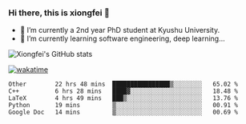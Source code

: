 ### Hi there, this is xiongfei 👋


- 🔭 I’m currently a 2nd year PhD student at Kyushu University.
- 🌱 I’m currently learning software engineering, deep learning...

<!--
**Toma62299781/Toma62299781** is a ✨ _special_ ✨ repository because its `README.md` (this file) appears on your GitHub profile.
Here are some ideas to get you started:
-->

![Xiongfei's GitHub stats](https://github-readme-stats.vercel.app/api?username=Toma62299781)


[![wakatime](https://wakatime.com/badge/user/9e8d5516-d162-43e7-9563-87295d455a71.svg)](https://wakatime.com/@9e8d5516-d162-43e7-9563-87295d455a71)

<!--START_SECTION:waka-->
```text
Other        22 hrs 48 mins  ████████████████▒░░░░░░░░   65.02 % 
C++          6 hrs 28 mins   ████▓░░░░░░░░░░░░░░░░░░░░   18.48 % 
LaTeX        4 hrs 49 mins   ███▒░░░░░░░░░░░░░░░░░░░░░   13.76 % 
Python       19 mins         ▒░░░░░░░░░░░░░░░░░░░░░░░░   00.91 % 
Google Doc   14 mins         ▒░░░░░░░░░░░░░░░░░░░░░░░░   00.69 % 
```
<!--END_SECTION:waka-->

